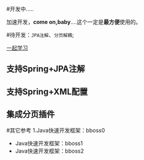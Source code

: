 
#开发中.....

加速开发，<b>come on,baby</b>....这个一定是<b>最方便</b>使用的。  

#待开发：`JPA注解`、`分页解耦`;
	
[一起学习](http://www.baidu.com)
	
## 支持Spring+JPA注解
## 支持Spring+XML配置
## 集成分页插件
#其它参考
1.Java快速开发框架：bboss0
- Java快速开发框架：bboss1
- Java快速开发框架：bboss2
